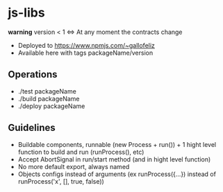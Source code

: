 # js-libs

**warning** version < 1 <=> At any moment the contracts change

- Deployed to https://www.npmjs.com/~gallofeliz
- Available here with tags packageName/version

## Operations

- ./test packageName
- ./build packageName
- ./deploy packageName

## Guidelines

- Buildable components, runnable (new Process + run()) + 1 hight level function to build and run (runProcess(), etc)
- Accept AbortSignal in run/start method (and in hight level function)
- No more default export, always named
- Objects configs instead of arguments (ex runProcess({...}) instead of runProcess('x', [], true, false))